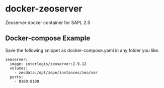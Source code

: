 # docker-zeoserver

Zeoserver docker container for SAPL 2.5

## Docker-compose Example

Save the following snippet as docker-compose.yaml in any folder you like.

```
zeoserver:
  image: interlegis/zeoserver:2.9.12
  volumes:
    - zeodata:/opt/zope/instances/zeo/var
  ports:
    - 8100:8100
```

